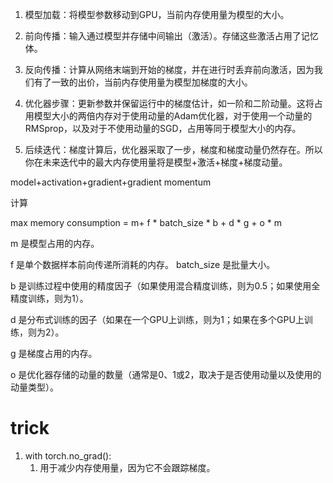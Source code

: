 
1. 模型加载：将模型参数移动到GPU，当前内存使用量为模型的大小。

2. 前向传播：输入通过模型并存储中间输出（激活）。存储这些激活占用了记忆体。

3. 反向传播：计算从网络末端到开始的梯度，并在进行时丢弃前向激活，因为我们有了一致的出价，当前内存使用量为模型加梯度的大小。

4. 优化器步骤：更新参数并保留运行中的梯度估计，如一阶和二阶动量。这将占用模型大小的两倍内存对于使用动量的Adam优化器，对于使用一个动量的RMSprop，以及对于不使用动量的SGD，占用等同于模型大小的内存。

5. 后续迭代：梯度计算后，优化器采取了一步，梯度和梯度动量仍然存在。所以你在未来迭代中的最大内存使用量将是模型+激活+梯度+梯度动量。

model+activation+gradient+gradient momentum


计算

max memory consumption = m+ f * batch_size * b + d * g + o * m


m 是模型占用的内存。

f 是单个数据样本前向传递所消耗的内存。
batch_size 是批量大小。

b 是训练过程中使用的精度因子（如果使用混合精度训练，则为0.5；如果使用全精度训练，则为1）。

d 是分布式训练的因子（如果在一个GPU上训练，则为1；如果在多个GPU上训练，则为2）。

g 是梯度占用的内存。

o 是优化器存储的动量的数量（通常是0、1或2，取决于是否使用动量以及使用的动量类型）。

# trick

1. with torch.no_grad(): 
   1. 用于减少内存使用量，因为它不会跟踪梯度。